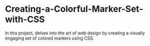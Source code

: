 # Creating-a-Colorful-Marker-Set-with-CSS
In this project, delves into the art of web design by creating a visually engaging set of colored markers using CSS. 
